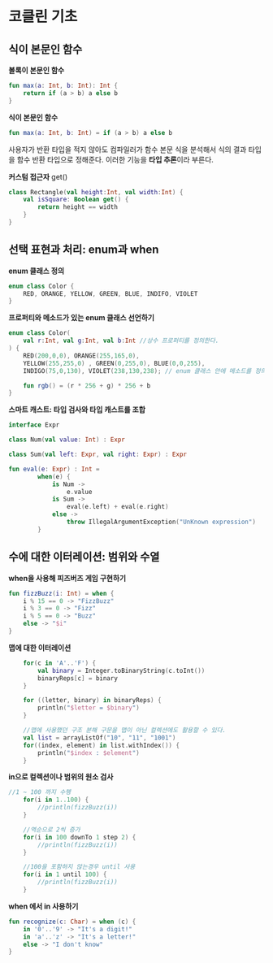 # 코클린 기초

## 식이 본문인 함수

**볼록이 본문인 함수**
```kotlin
fun max(a: Int, b: Int): Int {
    return if (a > b) a else b
}
```

**식이 본문인 함수**
```kotlin
fun max(a: Int, b: Int) = if (a > b) a else b
```

사용자가 반환 타입을 적지 않아도 컴파일러가 함수 본문 식을 분석해서 식의 결과 타입을 함수 반환 타입으로 정해준다. 이러한 기능을 **타입 추론**이라 부른다.

**커스텀 접근자**
get()



```kotlin
class Rectangle(val height:Int, val width:Int) {
    val isSquare: Boolean get() {
        return height == width
    }
}
```

## 선택 표현과 처리: enum과 when


**enum 클래스 정의**

```kotlin
enum class Color {
    RED, ORANGE, YELLOW, GREEN, BLUE, INDIFO, VIOLET
}
```

**프로퍼티와 메소드가 있는 enum 클래스 선언하기**

```kotlin
enum class Color(
    val r:Int, val g:Int, val b:Int //상수 프로퍼티를 정의한다.
) {
    RED(200,0,0), ORANGE(255,165,0),
    YELLOW(255,255,0) , GREEN(0,255,0), BLUE(0,0,255),
    INDIGO(75,0,130), VIOLET(238,130,238); // enum 클래스 안에 메소드를 정의하는 경우 세미콜론을 사용한다.

    fun rgb() = (r * 256 + g) * 256 + b
}
```


**스마트 캐스트: 타입 검사와 타입 캐스트를 조합**

```kotlin
interface Expr

class Num(val value: Int) : Expr

class Sum(val left: Expr, val right: Expr) : Expr

fun eval(e: Expr) : Int =
        when(e) {
            is Num ->
                e.value
            is Sum ->
                eval(e.left) + eval(e.right)
            else ->
                throw IllegalArgumentException("UnKnown expression")
        }
```

## 수에 대한 이터레이션: 범위와 수열

**when을 사용해 피즈버즈 게임 구현하기**
```kotlin
fun fizzBuzz(i: Int) = when {
    i % 15 == 0 -> "FizzBuzz"
    i % 3 == 0 -> "Fizz"
    i % 5 == 0 -> "Buzz"
    else -> "$i"
}
```

**맵에 대한 이터레이션**
```kotlin
    for(c in 'A'..'F') {
        val binary = Integer.toBinaryString(c.toInt())
        binaryReps[c] = binary
    }

    for ((letter, binary) in binaryReps) {
        println("$letter = $binary")
    }

    //맵에 사용했던 구조 분해 구문을 맵이 아닌 컬렉션에도 활용할 수 있다.
    val list = arrayListOf("10", "11", "1001")
    for((index, element) in list.withIndex()) {
        println("$index : $element")
    }
```

**in으로 컬렉션이나 범위의 원소 검사**
```kotlin
//1 ~ 100 까지 수헹
    for(i in 1..100) {
        //println(fizzBuzz(i))
    }

    //역순으로 2씩 증가
    for(i in 100 downTo 1 step 2) {
        //println(fizzBuzz(i))
    }

    //100을 포함하지 않는경우 until 사용
    for(i in 1 until 100) {
        //println(fizzBuzz(i))
    }
```

**when 에서 in 사용하기**
```kotlin
fun recognize(c: Char) = when (c) {
    in '0'..'9' -> "It's a digit!"
    in 'a'..'z' -> "It's a letter!"
    else -> "I don't know"
}
```